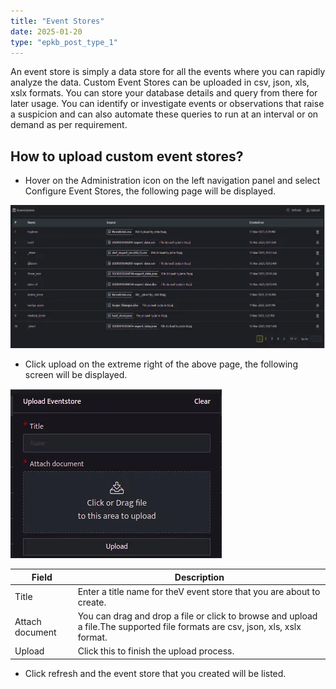 ```yaml
---
title: "Event Stores"
date: 2025-01-20
type: "epkb_post_type_1"
---
```


An event store is simply a data store for all the events where you can rapidly analyze the data. Custom Event Stores can be uploaded in csv, json, xls, xslx formats. You can store your database details and query from there for later usage. You can identify or investigate events or observations that raise a suspicion and can also automate these queries to run at an interval or on demand as per requirement.

## **How to upload custom event stores?**

- Hover on the Administration icon on the left navigation panel and select Configure Event Stores, the following page will be displayed.

![Configure Event](./image/event-store-1.webp)
- Click upload on the extreme right of the above page, the following screen will be displayed.

![upload eventstore](./image/event-store-2.webp)

| **Field** | **Description** |
| --- | --- |
| Title | Enter a title name for theV event store that you are about to create. |
| Attach document | You can drag and drop a file or click to browse and upload a file.The supported file formats are csv, json, xls, xslx format. |
| Upload | Click this to finish the upload process. |

- Click refresh and the event store that you created will be listed.

